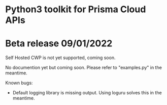# Python3 toolkit for Prisma Cloud APIs

# Beta release 09/01/2022
Self Hosted CWP is not yet supported, coming soon.

No documention yet but coming soon. Please refer to "examples.py" in the meantime.

Known bugs:
- Default logging library is missing output. Using loguru solves this in the meantime.
